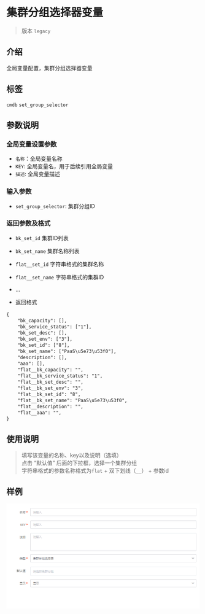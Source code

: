 # 集群分组选择器变量
> 版本 `legacy`

## 介绍

全局变量配置，集群分组选择器变量


## 标签

`cmdb` `set_group_selector` 

## 参数说明

### 全局变量设置参数

* `名称`：全局变量名称
* `KEY`: 全局变量名，用于后续引用全局变量
* `描述`: 全局变量描述


### 输入参数

* `set_group_selector`: 集群分组ID 

### 返回参数及格式

* `bk_set_id` 集群ID列表
* `bk_set_name` 集群名称列表
* `flat__set_id` 字符串格式的集群名称
* `flat__set_name` 字符串格式的集群ID
* ...

* 返回格式
```
{
    "bk_capacity": [],
    "bk_service_status": ["1"],
    "bk_set_desc": [],
    "bk_set_env": ["3"],
    "bk_set_id": ["8"],
    "bk_set_name": ["PaaS\u5e73\u53f0"],
    "description": [],
    "aaa": [],
    "flat__bk_capacity": "",
    "flat__bk_service_status": "1",
    "flat__bk_set_desc": "",
    "flat__bk_set_env": "3",
    "flat__bk_set_id": "8",
    "flat__bk_set_name": "PaaS\u5e73\u53f0",
    "flat__description": "",
    "flat__aaa": "",
}
```


## 使用说明

> 填写该变量的名称、key以及说明（选填）<br>
> 点击 “默认值” 后面的下拉框，选择一个集群分组 <br>
> 字符串格式的参数名称格式为`flat` + 双下划线（`__`） + 参数id


## 样例

![alt](images/var_set_group_selector.png)

